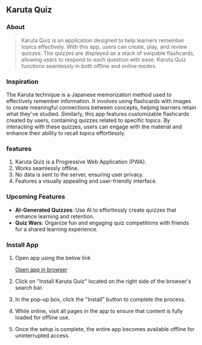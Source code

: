 ## Karuta Quiz
### About
>Karuta Quiz is an application designed to help learners remember topics effectively. With this app, users can create, play, and review quizzes. The quizzes are displayed as a stack of swipable flashcards, allowing users to respond to each question with ease. Karuta Quiz functions seamlessly in both offline and online modes.
### Inspiration 
The Karuta technique is a Japanese memorization method used to effectively remember information. It involves using flashcards with images to create meaningful connections between concepts, helping learners retain what they've studied. Similarly, this app features customizable flashcards created by users, containing quizzes related to specific topics. By interacting with these quizzes, users can engage with the material and enhance their ability to recall topics effortlessly.

### features 
1. Karuta Quiz is a Progressive Web Application (PWA).
2. Works seamlessly offline.
3. No data is sent to the server, ensuring user privacy.
3. Features a visually appealing and user-friendly interface.

### Upcoming Features  
- **AI-Generated Quizzes**: Use AI to effortlessly create quizzes that enhance learning and retention.  
- **Quiz Wars**: Organize fun and engaging quiz competitions with friends for a shared learning experience.  

### Install App
1. Open app using the below link

    [Open app in browser](https://quizz-app-nine-ashy.vercel.app/)

2. Click on "Install Karuta Quiz" located on the right side of the browser's search bar.

3. In the pop-up box, click the "Install" button to complete the process.

4. While online, visit all pages in the app to ensure that content is fully loaded for offline use.

5. Once the setup is complete, the entire app becomes available offline for uninterrupted access.
